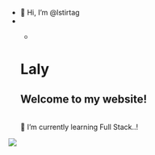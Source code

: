 - 👋 Hi, I’m @lstirtag
- - >
  <h1>Laly</h1>
  <h2>Welcome to my website! </h2>  <br>              
  🌱 I’m currently learning Full Stack..! 
<body
</p>
  <img src="https://www.dqindia.com/wp-content/uploads/2021/06/Time-for-a-quantum-leap.jpg" width:200px height:auto/>
</body>
 
</html>
<!---
lstirtag/lstirtag is a ✨ special ✨ repository because its `README.md` (this file) appears on your GitHub profile.
You can click the Preview link to take a look at your changes.
--->
